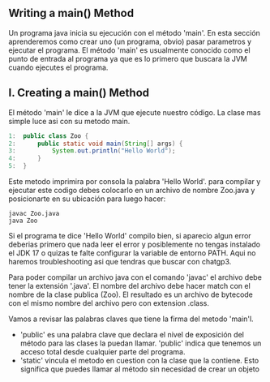 ## Writing a main() Method
Un programa java inicia su ejecución con el método 'main'. En esta sección aprenderemos como crear uno (un programa, obvio) pasar parametros y ejecutar 
el programa. El método 'main' es usualmente conocido como el punto de entrada al programa ya que es lo primero que buscara la
JVM cuando ejecutes el programa.

## I. Creating a main() Method
El método 'main' le dice a la JVM que ejecute nuestro código. La clase mas simple luce asi con su metodo main.

```java
1:  public class Zoo {
2:      public static void main(String[] args) {
3:          System.out.println("Hello World");
4:      }
5:  }
```
Este metodo imprimira por consola la palabra 'Hello World'. para compilar y ejecutar este codigo debes colocarlo en 
un archivo de nombre Zoo.java y posicionarte en su ubicación para luego hacer:

```text
javac Zoo.java
java Zoo
```
Si el programa te dice 'Hello World' compilo bien, si aparecio algun error deberias primero que nada leer el error y posiblemente no tengas instalado el JDK 17 o quizas te falte configurar la variable de entorno PATH. 
Aqui no haremos troubleshooting asi que tendras que buscar con chatgp3. 

Para poder compilar un archivo java con el comando 'javac' el archivo debe tener la extensión '.java'. El nombre del archivo debe hacer
match con el nombre de la clase publica (Zoo).
El resultado es un archivo de bytecode con el mismo nombre del archivo pero con extension .class.

Vamos a revisar las palabras claves que tiene la firma del metodo 'main'l.

- 'public' es una palabra clave que declara el nivel de exposición del método para las clases la puedan llamar. 'public' indica que 
tenemos un acceso total desde cualquier parte del programa. 
- 'static' vincula el metodo en cuestion con la clase que la contiene. Esto significa que puedes llamar al método sin necesidad de crear un objeto

